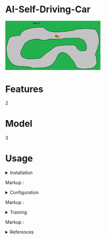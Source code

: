 # AI-Self-Driving-Car
<img
  src="https://github.com/domirom604/AI-Self-Driving-Car/blob/main/logo.png"
  alt="Alt text"
  title="Optional title"
  style="display: inline-block; margin: 0 auto; max-width: 300px">

# Features
2

# Model
3
# Usage

<details>
    <summary>Installation</summary>
      <p>Content 1 Content 1 Content 1 Content 1 Content 1</p>
</details>
         
Markup : <details>
           <summary>Configuration</summary>
           <p>Content 1 Content 1 Content 1 Content 1 Content 1</p>
         </details>

Markup : <details>
           <summary>Training</summary>
           <p>Content 1 Content 1 Content 1 Content 1 Content 1</p>
         </details>
         
Markup : <details>
           <summary>References</summary>
           <p>Content 1 Content 1 Content 1 Content 1 Content 1</p>
         </details>
